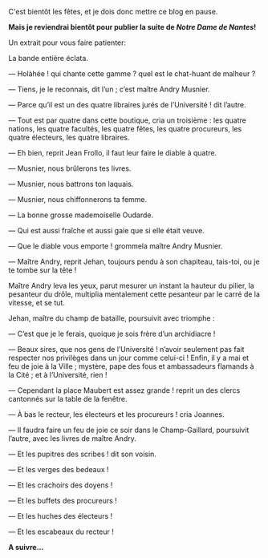 C'est bientôt les fêtes, et je dois donc mettre ce blog en pause.

**Mais je reviendrai bientôt pour publier la suite de *Notre Dame de Nantes*!**

Un extrait pour vous faire patienter:

La bande entière éclata.

— Holàhée ! qui chante cette gamme ? quel est le chat-huant de malheur ?

— Tiens, je le reconnais, dit l’un ; c’est maître Andry Musnier.

— Parce qu’il est un des quatre libraires jurés de l’Université ! dit l’autre.

— Tout est par quatre dans cette boutique, cria un troisième : les quatre nations, les quatre facultés, les quatre fêtes, les quatre procureurs, les quatre électeurs, les quatre libraires.

— Eh bien, reprit Jean Frollo, il faut leur faire le diable à quatre.

— Musnier, nous brûlerons tes livres.

— Musnier, nous battrons ton laquais.

— Musnier, nous chiffonnerons ta femme.

— La bonne grosse mademoiselle Oudarde.

— Qui est aussi fraîche et aussi gaie que si elle était veuve.

— Que le diable vous emporte ! grommela maître Andry Musnier.

— Maître Andry, reprit Jehan, toujours pendu à son chapiteau, tais-toi, ou je te tombe sur la tête !

Maître Andry leva les yeux, parut mesurer un instant la hauteur du pilier, la pesanteur du drôle, multiplia mentalement cette pesanteur par le carré de la vitesse, et se tut.

Jehan, maître du champ de bataille, poursuivit avec triomphe :

— C’est que je le ferais, quoique je sois frère d’un archidiacre !

— Beaux sires, que nos gens de l’Université ! n’avoir seulement pas fait respecter nos privilèges dans un jour comme celui-ci ! Enfin, il y a mai et feu de joie à la Ville ; mystère, pape des fous et ambassadeurs flamands à la Cité ; et à l’Université, rien !

— Cependant la place Maubert est assez grande ! reprit un des clercs cantonnés sur la table de la fenêtre.

— À bas le recteur, les électeurs et les procureurs ! cria Joannes.

— Il faudra faire un feu de joie ce soir dans le Champ-Gaillard, poursuivit l’autre, avec les livres de maître Andry.

— Et les pupitres des scribes ! dit son voisin.

— Et les verges des bedeaux !

— Et les crachoirs des doyens !

— Et les buffets des procureurs !

— Et les huches des électeurs !

— Et les escabeaux du recteur ! 

**A suivre...**